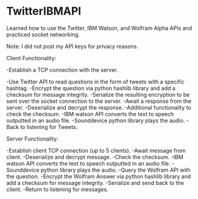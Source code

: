 # TwitterIBMAPI
Learned how to use the Twitter, IBM Watson, and Wolfram Alpha APIs and practiced socket networking.

Note: I did not post my API keys for privacy reasons.

Client Functionality:

-Establish a TCP connection with the server.

-Use Twitter API to read questions in the form of tweets with a specific hashtag.
-Encrypt the question via python hashlib library and add a checksum for message integrity.
-Serialize the resulting encryption to be sent over the socket connection to the server.
-Await a response from the server.
-Deserialize and decrypt the response.
-Additional functionality to check the checksum.
-IBM watson API converts the text to speech outputted in an audio file.
-Sounddevice python library plays the audio.
-Back to listening for Tweets.

Server Functionality:

-Establish client TCP connection (up to 5 clients).
-Await message from client.
-Deserialize and decrypt message.
-Check the checksum.
-IBM watson API converts the text to speech outputted in an audio file.
-Sounddevice python library plays the audio.
-Query the Wolfram API with the question.
-Encrypt the Wolfram Answer via python hashlib library and add a checksum for message integrity.
-Serialize and send back to the client.
-Return to listening for messages.


